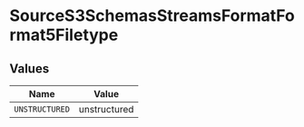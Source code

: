 # SourceS3SchemasStreamsFormatFormat5Filetype


## Values

| Name           | Value          |
| -------------- | -------------- |
| `UNSTRUCTURED` | unstructured   |